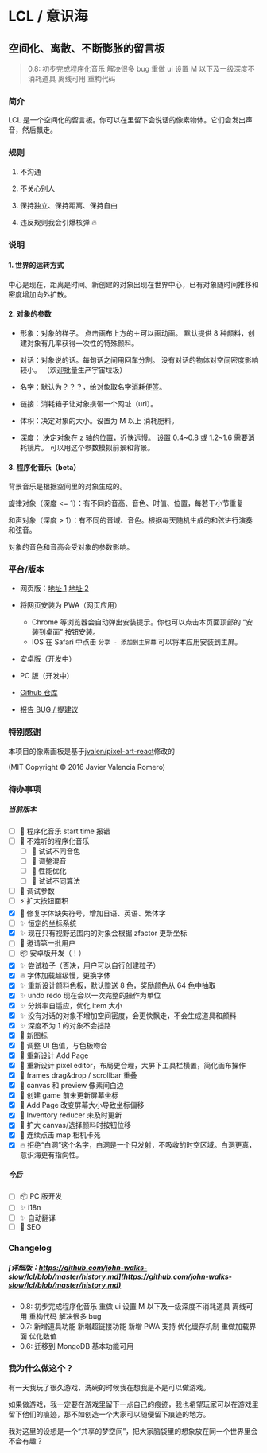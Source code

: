 # LCL / 意识海

## 空间化、离散、不断膨胀的留言板

> 0.8: 初步完成程序化音乐 解决很多 bug 重做 ui 设置 M 以下及一级深度不消耗道具 离线可用 重构代码

### 简介

LCL 是一个空间化的留言板。你可以在里留下会说话的像素物体。它们会发出声音，然后飘走。

### 规则

1. 不沟通

2. 不关心别人

3. 保持独立、保持距离、保持自由

4. 违反规则我会引爆核弹 :fire:

### 说明

#### 1. 世界的运转方式

中心是现在，距离是时间。新创建的对象出现在世界中心，已有对象随时间推移和密度增加向外扩散。

#### 2. 对象的参数

- 形象：对象的样子。
  点击画布上方的＋可以画动画。
  默认提供 8 种颜料，创建对象有几率获得一次性的特殊颜料。

- 对话：对象说的话。每句话之间用回车分割。
  没有对话的物体对空间密度影响较小。
  （欢迎批量生产宇宙垃圾）

- 名字：默认为？？？，给对象取名字消耗便签。

- 链接：消耗箱子让对象携带一个网址（url）。

- 体积：决定对象的大小。设置为 M 以上 消耗肥料。

- 深度：
  决定对象在 z 轴的位置，近快远慢。
  设置 0.4~0.8 或 1.2~1.6 需要消耗镜片。
  可以用这个参数模拟前景和背景。

#### 3. 程序化音乐（beta）

背景音乐是根据空间里的对象生成的。

旋律对象（深度 <= 1）：有不同的音高、音色、时值、位置，每若干小节重复

和声对象（深度 > 1）：有不同的音域、音色。根据每天随机生成的和弦进行演奏和弦音。

对象的音色和音高会受对象的参数影响。

### 平台/版本

- 网页版：[地址 1](https://lcl.yu-me.workers.dev) [地址 2](https://lcl-web.herokuapp.com)
- 将网页安装为 PWA（网页应用）
  - Chrome 等浏览器会自动弹出安装提示。你也可以点击本页面顶部的 “安装到桌面” 按钮安装。
  - IOS 在 Safari 中点击 `分享 - 添加到主屏幕` 可以将本应用安装到主屏。
- 安卓版（开发中）
- PC 版（开发中）

- [Github 仓库](https://github.com/john-walks-slow/lcl)
- [报告 BUG / 提建议](https://github.com/john-walks-slow/lcl/issues/new)

### 特别感谢

本项目的像素画板是基于[jvalen/pixel-art-react](https://github.com/jvalen/pixel-art-react)修改的

(MIT Copyright © 2016 Javier Valencia Romero)

### 待办事项

##### 当前版本

- [ ] :bug: 程序化音乐 start time 报错
- [ ] :musical_note: 不难听的程序化音乐
  - [ ] :musical_note: 试试不同音色
  - [ ] :musical_note: 调整混音
  - [ ] :musical_note: 性能优化
  - [ ] :musical_note: 试试不同算法
- [ ] :wrench: 调试参数
- [ ] :zap: 扩大按钮面积
- [x] :art: 修复字体缺失符号，增加日语、英语、繁体字
- [ ] :sparkles: 恒定的坐标系统
- [x] :sparkles: 现在只有视野范围内的对象会根据 zfactor 更新坐标
- [ ] :shirt: 邀请第一批用户
- [ ] :package: 安卓版开发（！）
- [x] :sparkles: 尝试粒子（否决，用户可以自行创建粒子）
- [x] :fire: 字体加载超级慢，更换字体
- [x] :sparkles: 重新设计颜料色板，默认赠送 8 色，奖励颜色从 64 色中抽取
- [x] :sparkles: undo redo 现在会以一次完整的操作为单位
- [x] :sparkles: 分辨率自适应，优化 item 大小
- [x] :sparkles: 没有对话的对象不增加空间密度，会更快飘走，不会生成道具和颜料
- [x] :sparkles: 深度不为 1 的对象不会挡路
- [x] :art: 新图标
- [x] :art: 调整 UI 色值，与色板吻合
- [x] :art: 重新设计 Add Page
- [x] :art: 重新设计 pixel editor，布局更合理，大屏下工具栏横置，简化画布操作
- [x] :bug: frames drag&drop / scrollbar 重叠
- [x] :bug: canvas 和 preview 像素间白边
- [x] :bug: 创建 game 前未更新屏幕坐标
- [x] :bug: Add Page 改变屏幕大小导致坐标偏移
- [x] :bug: Inventory reducer 未及时更新
- [x] :bug: 扩大 canvas/选择颜料时按钮位移
- [x] :bug: 连续点击 map 相机卡死
- [x] :fire: 拒绝“白洞”这个名字，白洞是一个只发射，不吸收的时空区域。白洞更真，意识海更有指向性。

##### 今后

- [ ] :package: PC 版开发
- [ ] :sparkles: i18n
- [ ] :sparkles: 自动翻译
- [ ] :shirt: SEO

### Changelog

##### [详细版：https://github.com/john-walks-slow/lcl/blob/master/history.md](https://github.com/john-walks-slow/lcl/blob/master/history.md)

- 0.8: 初步完成程序化音乐 重做 ui 设置 M 以下及一级深度不消耗道具 离线可用 重构代码 解决很多 bug
- 0.7: 新增道具功能 新增超链接功能 新增 PWA 支持 优化缓存机制 重做加载界面 优化数值
- 0.6: 迁移到 MongoDB 基本功能可用

### 我为什么做这个？

有一天我玩了很久游戏，洗碗的时候我在想我是不是可以做游戏。

如果做游戏，我一定要在游戏里留下一点自己的痕迹，我也希望玩家可以在游戏里留下他们的痕迹，那不如创造一个大家可以随便留下痕迹的地方。

我对这里的设想是一个“共享的梦空间”，把大家脑袋里的想象放在同一个世界里会不会有趣？
